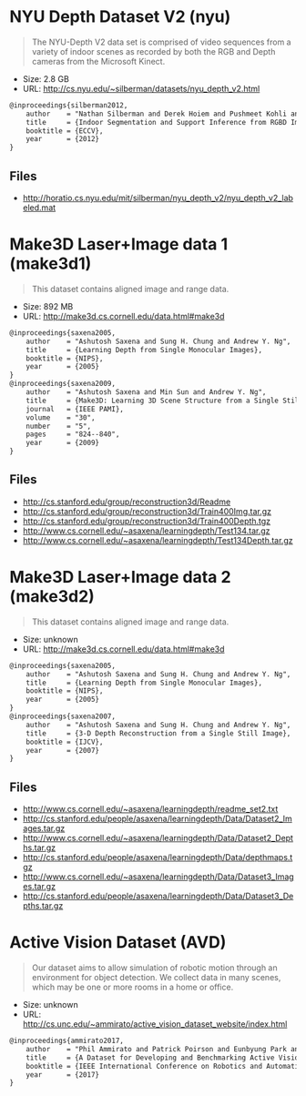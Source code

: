 # NYU Depth Dataset V2 (nyu)

> The NYU-Depth V2 data set is comprised of video sequences from a variety of
> indoor scenes as recorded by both the RGB and Depth cameras from the Microsoft
> Kinect.

- Size: 2.8 GB
- URL: http://cs.nyu.edu/~silberman/datasets/nyu_depth_v2.html

```tex
@inproceedings{silberman2012,
    author    = "Nathan Silberman and Derek Hoiem and Pushmeet Kohli and Rob Fergus",
    title     = {Indoor Segmentation and Support Inference from RGBD Images},
    booktitle = {ECCV},
    year      = {2012}
}
```

## Files

- http://horatio.cs.nyu.edu/mit/silberman/nyu_depth_v2/nyu_depth_v2_labeled.mat


# Make3D Laser+Image data 1 (make3d1)

> This dataset contains aligned image and range data.

- Size: 892 MB
- URL: http://make3d.cs.cornell.edu/data.html#make3d

```tex
@inproceedings{saxena2005,
    author    = "Ashutosh Saxena and Sung H. Chung and Andrew Y. Ng",
    title     = {Learning Depth from Single Monocular Images},
    booktitle = {NIPS},
    year      = {2005}
}
@inproceedings{saxena2009,
    author    = "Ashutosh Saxena and Min Sun and Andrew Y. Ng",
    title     = {Make3D: Learning 3D Scene Structure from a Single Still Image},
    journal   = {IEEE PAMI},
    volume    = "30",
    number    = "5",
    pages     = "824--840",
    year      = {2009}
}
```

## Files

- http://cs.stanford.edu/group/reconstruction3d/Readme
- http://cs.stanford.edu/group/reconstruction3d/Train400Img.tar.gz
- http://cs.stanford.edu/group/reconstruction3d/Train400Depth.tgz
- http://www.cs.cornell.edu/~asaxena/learningdepth/Test134.tar.gz
- http://www.cs.cornell.edu/~asaxena/learningdepth/Test134Depth.tar.gz


# Make3D Laser+Image data 2 (make3d2)

> This dataset contains aligned image and range data.

- Size: unknown
- URL: http://make3d.cs.cornell.edu/data.html#make3d

```tex
@inproceedings{saxena2005,
    author    = "Ashutosh Saxena and Sung H. Chung and Andrew Y. Ng",
    title     = {Learning Depth from Single Monocular Images},
    booktitle = {NIPS},
    year      = {2005}
}
@inproceedings{saxena2007,
    author    = "Ashutosh Saxena and Sung H. Chung and Andrew Y. Ng",
    title     = {3-D Depth Reconstruction from a Single Still Image},
    booktitle = {IJCV},
    year      = {2007}
}
```

## Files

- http://www.cs.cornell.edu/~asaxena/learningdepth/readme_set2.txt
- http://cs.stanford.edu/people/asaxena/learningdepth/Data/Dataset2_Images.tar.gz
- http://www.cs.cornell.edu/~asaxena/learningdepth/Data/Dataset2_Depths.tar.gz
- http://cs.stanford.edu/people/asaxena/learningdepth/Data/depthmaps.tgz
- http://www.cs.cornell.edu/~asaxena/learningdepth/Data/Dataset3_Images.tar.gz
- http://cs.stanford.edu/people/asaxena/learningdepth/Data/Dataset3_Depths.tar.gz


# Active Vision Dataset (AVD)

> Our dataset aims to allow simulation of robotic motion through an environment
> for object detection. We collect data in many scenes, which may be one or more
> rooms in a home or office.

- Size: unknown
- URL: http://cs.unc.edu/~ammirato/active_vision_dataset_website/index.html

```tex
@inproceedings{ammirato2017,
    author    = "Phil Ammirato and Patrick Poirson and Eunbyung Park and Jana Kosecka and Alexander C. Berg",
    title     = {A Dataset for Developing and Benchmarking Active Vision},
    booktitle = {IEEE International Conference on Robotics and Automation (ICRA)},
    year      = {2017}
}
```

